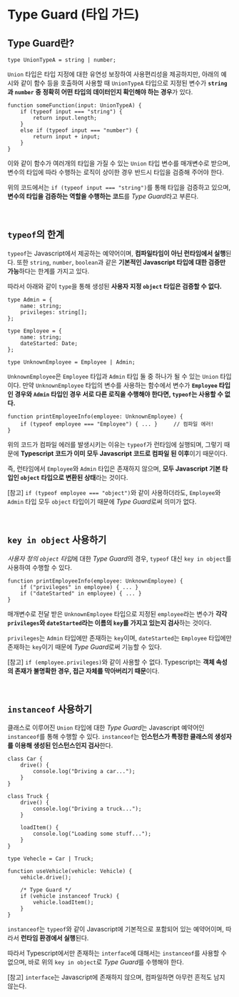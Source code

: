 # Type Guard (타입 가드)

## Type Guard란?

```
type UnionTypeA = string | number;
```

`Union` 타입은 타입 지정에 대한 유연성 보장하여 사용편리성을 제공하지만, 아래의 예시와 같이 함수 등을 호출하여 사용할 때 `UnionTypeA` 타입으로 지정된 변수가 **`string`과 `number` 중 정확히 어떤 타입의 데이터인지 확인해야 하는 경우**가 있다.

```
function someFunction(input: UnionTypeA) {
    if (typeof input === "string") {
        return input.length;
    }
    else if (typeof input === "number") {
        return input + input;
    }
}
```

이와 같이 함수가 여러개의 타입을 가질 수 있는 `Union` 타입 변수를 매개변수로 받으며, 변수의 타입에 따라 수행하는 로직이 상이한 경우 반드시 타입을 검증해 주어야 한다.

위의 코드에서는 `if (typeof input === "string")`를 통해 타입을 검증하고 있으며, **변수의 타입을 검증하는 역할을 수행하는 코드**를 *Type Guard*라고 부른다.

<br>

## `typeof`의 한계

`typeof`는 Javascript에서 제공하는 예약어이며, **컴파일타임이 아닌 런타임에서 실행**된다. 또한 `string`, `number`, `boolean`과 같은 **기본적인 Javascript 타입에 대한 검증만 가능**하다는 한계를 가지고 있다.

따라서 아래와 같이 `type`을 통해 생성된 **사용자 지정 `object` 타입은 검증할 수 없다.** 

```
type Admin = {
    name: string;
    privileges: string[];
};

type Employee = {
    name: string;
    dateStarted: Date;
};

type UnknownEmployee = Employee | Admin;
```

`UnknownEmployee`은 `Employee` 타입과 `Admin` 타입 둘 중 하나가 될 수 있는 `Union` 타입이다. 만약 `UnknownEmployee` 타입의 변수를 사용하는 함수에서 변수가 **`Employee` 타입인 경우와 `Admin` 타입인 경우 서로 다른 로직을 수행해야 한다면, `typeof`는 사용할 수 없다.**

```
function printEmployeeInfo(employee: UnknownEmployee) {
    if (typeof employee === "Employee") { ... }     // 컴파일 에러!
}
```

위의 코드가 컴파일 에러를 발생시키는 이유는 `typeof`가 런타임에 실행되며, 그렇기 때문에 **Typescript 코드가 이미 모두 Javascript 코드로 컴파일 된 이후**이기 때문이다.

즉, 런타임에서 `Employee`와 `Admin` 타입은 존재하지 않으며, **모두 Javascript 기본 타입인 `object` 타입으로 변환된 상태**라는 것이다.

[참고] `if (typeof employee === "object")`와 같이 사용하더라도, `Employee`와 `Admin` 타입 모두 `object` 타입이기 때문에 *Type Guard*로써 의미가 없다.

<br>

## `key in object` 사용하기

*사용자 정의 `object` 타입*에 대한 *Type Guard*의 경우, `typeof` 대신 `key in object`를 사용하여 수행할 수 있다.

```
function printEmployeeInfo(employee: UnknownEmployee) {
    if ("privileges" in employee) { ... } 
    if ("dateStarted" in employee) { ... } 
}
```

매개변수로 전달 받은 `UnknownEmployee` 타입으로 지정된 `employee`라는 변수가 **각각 `privileges`와 `dateStarted`라는 이름의 `key`를 가지고 있는지 검사**하는 것이다.

`privileges`는 `Admin` 타입에만 존재하는 `key`이며, `dateStarted`는 `Employee` 타입에만 존재하는 `key`이기 때문에 *Type Guard*로써 기능할 수 있다.

[참고] `if (employee.privileges)`와 같이 사용할 수 없다. Typescript는 **객체 속성의 존재가 불명확한 경우, 접근 자체를 막아버리기 때문**이다.

<br>

## `instanceof` 사용하기

클래스로 이루어진 `Union` 타입에 대한 *Type Guard*는 Javascript 예약어인 `instanceof`를 통해 수행할 수 있다. `instanceof`는 **인스턴스가 특정한 클래스의 생성자를 이용해 생성된 인스턴스인지 검사**한다. 

```
class Car {
    drive() {
        console.log("Driving a car...");
    }
}

class Truck {
    drive() {
        console.log("Driving a truck...");
    }

    loadItem() {
        console.log("Loading some stuff...");
    }
}

type Vehecle = Car | Truck;

function useVehicle(vehicle: Vehicle) {
    vehicle.drive();

    /* Type Guard */
    if (vehicle instanceof Truck) {
        vehicle.loadItem();
    }
}
```

`instanceof`는 `typeof`와 같이 Javascript에 기본적으로 포함되어 있는 예약어이며, 따라서 **런타임 환경에서 실행**된다.

따라서 Typescript에서만 존재하는 `interface`에 대해서는 `instanceof`를 사용할 수 없으며, 바로 위의 `key in object`로 *Type Guard*를 수행해야 한다.

[참고] `interface`는 Javascript에 존재하지 않으며, 컴파일하면 아무런 흔적도 남지 않는다.


